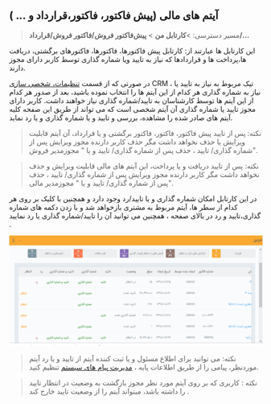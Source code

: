 ﻿## آیتم های مالی (پیش فاکتور، فاکتور،قرارداد و ... )

> مسیر دسترسی:  >**کارتابل من** > **پیش‌فاکتور فروش/فاکتور فروش/قرارداد/...** 


این کارتابل ها عبارتند از: کارتابل پیش فاکتورها، فاکتورها، فاکتورهای برگشتی، دریافت ها،پرداخت ها و قراردادها که نیاز به تایید ویا شماره گذاری توسط کاربر دارای مجوز دارند.

در صورتی که از قسمت [تنظیمات، شخصی سازی](https://github.com/1stco/PayamGostarDocs/tree/master/help%202.5.4/Settings/Personalization-crm/Factor-management/Factor-management.md) CRM ، تیک مربوط به نیاز به تایید یا نیاز به شماره گذاری هر کدام از این آیتم ها را انتخاب نموده باشید، بعد از صدور هر کدام از این آیتم ها توسط کارشناسان به تایید/شماره گذاری نیاز خواهند داشت. کاربر دارای مجوز تایید یا شماره گذاری آن آیتم شخصی است که می تواند از طریق این صفحه کلیه آیتم های صادر شده را مشاهده، بررسی و تایید و یا شماره گذاری و یا رد نماید.

> نکته: پس از تایید پیش فاکتور، فاکتور، فاکتور برگشتی و یا قرارداد، آن آیتم قابلیت ویرایش یا حذف نخواهد داشت مگر حذف کاربر دارنده مجوز ویرایش  پس از شماره گذاری/ تایید ،  حذف  پس از شماره گذاری/ تایید و یا  " مجوزمدیر فروش".

> نکته: پس از تایید دریافت و یا پرداخت، این آیتم های مالی قابلیت ویرایش و حذف نخواهد داشت مگر کاربر دارنده مجوز ویرایش  پس از شماره گذاری/ تایید ،  حذف  پس از شماره گذاری/ تایید و یا  " مجوزمدیر مالی".

 در این کارتابل امکان شماره گذاری و یا تایید/رد وجود دارد و همچنین با کلیک بر روی هر کدام از سطر ها، آیتم مربوط به مشتری بازخواهد شد و با زدن دکمه های شماره گذاری،تایید و رد در بالای صفحه ، همچنین می توانید آن را تایید/شماره گذاری یا رد نمایید .
 
 ![](Cable2.png)
 
 >   نکته: می توانید برای اطلاع مسئول و یا ثبت کننده آیتم از تایید و یا رد آیتم موردنظر، پیامی را از طریق اطلاعات پایه ، [ مدیریت پیام های سیستم](https://github.com/1stco/PayamGostarDocs/blob/master/help%202.5.4/Basic-Information/Manage-system-messages/Manage-system-messages.md) تنظیم کنید.

> نکته : کاربری که بر روی آیتم مورد نظر مجوز بازگشت به وضعیت در انتظار تایید را داشته باشد، میتواند آیتم را از وضعیت تایید خارج کند .
